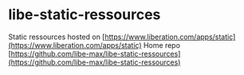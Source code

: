 # libe-static-ressources
Static ressources hosted on [https://www.liberation.com/apps/static](https://www.liberation.com/apps/static)
Home repo [https://github.com/libe-max/libe-static-ressources](https://github.com/libe-max/libe-static-ressources)